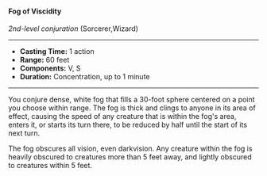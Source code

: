 #### Fog of Viscidity
*2nd-level conjuration* (Sorcerer,Wizard)
___
- **Casting Time:** 1 action
- **Range:** 60 feet
- **Components:** V, S
- **Duration:** Concentration, up to 1 minute
---
You conjure dense, white fog that fills a 30-foot
sphere centered on a point you choose within range. The fog is thick and clings to anyone in its
area of effect, causing the speed of any creature that
is within the fog's area, enters it, or starts its turn
there, to be reduced by half until the start of its next
turn.

The fog obscures all vision, even darkvision. Any
creature within the fog is heavily obscured to
creatures more than 5 feet away, and lightly
obscured to creatures within 5 feet.
